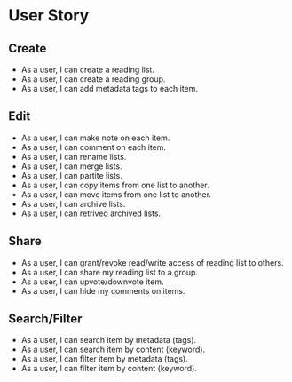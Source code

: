 # User Story

## Create
* As a user, I can create a reading list.
* As a user, I can create a reading group.
* As a user, I can add metadata tags to each item.

## Edit
* As a user, I can make note on each item.
* As a user, I can comment on each item.
* As a user, I can rename lists.
* As a user, I can merge lists.
* As a user, I can partite lists.
* As a user, I can copy items from one list to another.
* As a user, I can move items from one list to another.
* As a user, I can archive lists.
* As a user, I can retrived archived lists.

## Share
* As a user, I can grant/revoke read/write access of reading list to others.
* As a user, I can share my reading list to a group.
* As a user, I can upvote/downvote item.
* As a user, I can hide my comments on items.

## Search/Filter
* As a user, I can search item by metadata (tags).
* As a user, I can search item by content (keyword).
* As a user, I can filter item by metadata (tags).
* As a user, I can filter item by content (keyword).
